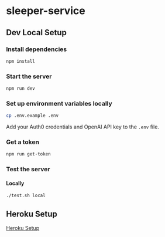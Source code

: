 # sleeper-service

## Dev Local Setup

### Install dependencies
```bash
npm install
```

### Start the server

```bash
npm run dev
```

### Set up environment variables locally

```bash
cp .env.example .env
```
Add your Auth0 credentials and OpenAI API key to the `.env` file.

### Get a token

```bash
npm run get-token
```

### Test the server
#### Locally
```bash
./test.sh local
```

## Heroku Setup
[Heroku Setup](./docs/HEROKU.md)